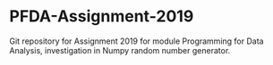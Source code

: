 # PFDA-Assignment-2019
Git repository for Assignment 2019 for module Programming for Data Analysis, investigation in Numpy random number generator.
